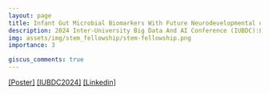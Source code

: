 ```yaml
---
layout: page
title: Infant Gut Microbial Biomarkers With Future Neurodevelopmental disorders
description: 2024 Inter-University Big Data And AI Conference (IUBDC):Leveraging Open Data Analytics and Machine Learning to Improve Mental Health Research and Innovation
img: assets/img/stem_fellowship/stem-fellowship.png
importance: 3

giscus_comments: true
---
```

[[Poster]](https://howardzhan2024.top/assets/pdf/IUBDC_poster.pdf) [[IUBDC2024]](https://live.stemfellowship.org/case-study/iubdc-ai-challenge-2024/) [[Linkedin]](https://www.linkedin.com/posts/howard-zhan-9556a92bb_grateful-for-an-inspiring-day-at-the-stem-activity-7223673717669703680-qQhr/?utm_source=share&utm_medium=member_desktop) 
